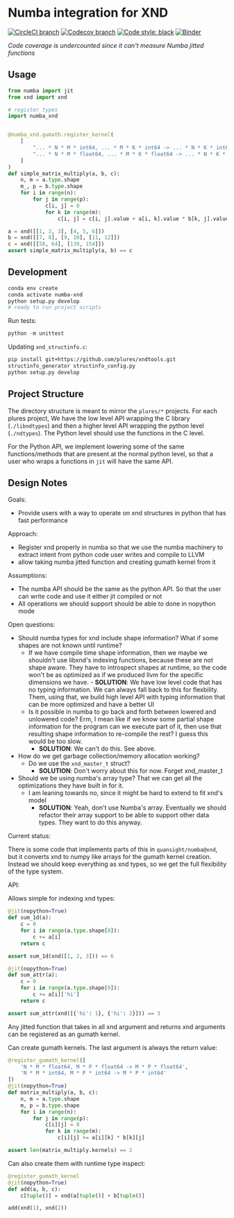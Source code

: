# Numba integration for XND

[![CircleCI branch](https://img.shields.io/circleci/project/github/Quansight/numba-xnd/master.svg)](https://circleci.com/gh/Quansight/workflows/numba-xnd/tree/master)
[![Codecov branch](https://img.shields.io/codecov/c/github/quansight/numba-xnd/master.svg)](https://codecov.io/gh/quansight/numba-xnd)
[![Code style: black](https://img.shields.io/badge/code%20style-black-000000.svg)](https://github.com/ambv/black)
[![Binder](http://mybinder.org/badge.svg)](https://mybinder.org/v2/gh/quansight/numba-xnd/master?urlpath=lab/tree/notebooks/Examples.ipynb)

_Code coverage is undercounted since it can't measure Numba jitted functions_

## Usage

```python
from numba import jit
from xnd import xnd

# register types
import numba_xnd


@numba_xnd.gumath.register_kernel(
    [
        "... * N * M * int64, ... * M * K * int64 -> ... * N * K * int64",
        "... * N * M * float64, ... * M * K * float64 -> ... * N * K * float64",
    ]
)
def simple_matrix_multiply(a, b, c):
    n, m = a.type.shape
    m_, p = b.type.shape
    for i in range(n):
        for j in range(p):
            c[i, j] = 0
            for k in range(m):
                c[i, j] = c[i, j].value + a[i, k].value * b[k, j].value

a = xnd([[1, 2, 3], [4, 5, 6]])
b = xnd([[7, 8], [9, 10], [11, 12]])
c = xnd([[58, 64], [139, 154]])
assert simple_matrix_multiply(a, b) == c
```

## Development

```bash
conda env create
conda activate numba-xnd
python setup.py develop
# ready to run project scripts
```

Run tests:

```python
python -m unittest
```

Updating `xnd_structinfo.c`:

```bash
pip install git+https://github.com/plures/xndtools.git
structinfo_generator structinfo_config.py
python setup.py develop
```

## Project Structure

The directory structure is meant to mirror the `plures/*` projects. For each plures project,
We have the low level API wrapping the C library (`./libndtypes`) and then a higher level API
wrapping the python level (`./ndtypes`). The Python level should use the functions
in the C level.

For the Python API, we implement lowering some of the same functions/methods that are present at the normal python level, so that a user who wraps a functions in `jit` will have the same API.

## Design Notes

Goals:

- Provide users with a way to operate on xnd structures in python that has fast performance

Approach:

- Register xnd properly in numba so that we use the numba machinery to extract intent from python code user writes and compile to LLVM
- allow taking numba jitted function and creating gumath kernel from it

Assumptions:

- The numba API should be the same as the python API. So that the user can write code and use
  it either jit compiled or not
- All operations we should support should be able to done in nopython mode

Open questions:

- Should numba types for xnd include shape information? What if some shapes are not known until runtime?
  - If we have compile time shape information, then we maybe we shouldn't use libxnd's indexing functions, because these are not shape aware.
    They have to introspect shapes at runtime, so the code won't be as optimized as if we produced llvm for the specific dimensions we have. - **SOLUTION**: We have low level code that has no typing information. We can always fall back to this for flexbility. Them, using that, we build high level API with typing information that can be more optimized and have a better UI
  - Is it possible in numba to go back and forth between lowered and unlowered code? Erm, I mean like if we know some partial shape information for the program
    can we execute part of it, then use that resulting shape information to re-compile the rest? I guess this would be too slow.
    - **SOLUTION**: We can't do this. See above.
- How do we get garbage collection/memory allocation working?
  - Do we use the `xnd_master_t` struct?
    - **SOLUTION**: Don't worry about this for now. Forget xnd_master_t
- Should we be using numba's array type? That we can get all the optimizations they have built in for it.
  - I am leaning towards no, since it might be hard to extend to fit xnd's model
    - **SOLUTION**: Yeah, don't use Numba's array. Eventually we should refactor their array support to be able to
      support other data types. They want to do this anyway.

Current status:

There is some code that implements parts of this in `quansight/numba@xnd`, but it converts xnd to numpy like arrays
for the gumath kernel creation. Instead we should keep everything as xnd types, so we get the full flexibility of the type system.

API:

Allows simple for indexing xnd types:

```python
@jit(nopython=True)
def sum_1d(a):
    c = 0
    for i in range(a.type.shape[0]):
        c += a[i]
    return c

assert sum_1d(xnd([1, 2, 3])) == 6

@jit(nopython=True)
def sum_attr(a):
    c = 0
    for i in range(a.type.shape[0]):
        c += a[i]['hi']
    return c

assert sum_attr(xnd([{'hi': 1}, {'hi': 2}])) == 3
```

Any jitted function that takes in all xnd argument and returns xnd arguments
can be registered as an gumath kernel.

Can create gumath kernels. The last argument is always the return value:

```python
@register_gumath_kernel([
    'N * M * float64, M * P * float64 -> M * P * float64',
    'N * M * int64, M * P * int64 -> M * P * int64'
])
@jit(nopython=True)
def matrix_multiply(a, b, c):
    n, m = a.type.shape
    m, p = b.type.shape
    for i in range(n):
        for j in range(p):
            c[i][j] = 0
            for k in range(m):
                c[i][j] += a[i][k] * b[k][j]

assert len(matrix_multiply.kernels) == 2
```

Can also create them with runtime type inspect:

```python
@register_gumath_kernel
@jit(nopython=True)
def add(a, b, c):
    c[tuple()] = xnd(a[tuple()] + b[tuple()]

add(xnd(1), xnd(2))
```
